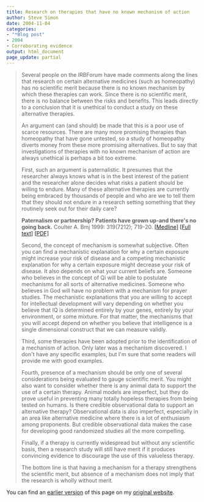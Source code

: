 ```yaml
---
title: Research on therapies that have no known mechanism of action
author: Steve Simon
date: 2004-11-04
categories:
- "*Blog post"
- 2004
- Corroborating evidence
output: html_document
page_update: partial
---
```

> Several people on the IRBForum have made comments along the lines that
> research on certain alternative medicines (such as homeopathy) has no
> scientific merit because there is no known mechanism by which these
> therapies can work. Since there is no scientific merit, there is no
> balance between the risks and benefits. This leads directly to a
> conclusion that it is unethical to conduct a study on these
> alternative therapies.
>
> An argument can (and should) be made that this is a poor use of scarce
> resources. There are many more promising therapies than homeopathy
> that have gone untested, so a study of homeopathy diverts money from
> these more promising alternatives. But to say that investigations of
> therapies with no known mechanism of action are always unethical is
> perhaps a bit too extreme.
>
> First, such an argument is paternalistic. It presumes that the
> researcher always knows what is in the best interest of the patient
> and the researcher alone decides what risks a patient should be
> willing to endure. Many of these alternative therapies are currently
> being embraced by thousands of people and who are we to tell them that
> they should not endure in a research setting something that they
> routinely seek out for their daily care?
>
> **Paternalism or partnership? Patients have grown up-and there's no
> going back.** Coulter A. Bmj 1999: 319(7212); 719-20.
> [\[Medline\]](http://www.ncbi.nlm.nih.gov/entrez/query.fcgi?cmd=Retrieve&db=PubMed&list_uids=10487980&dopt=Abstract)
> [\[Full
> text\]](http://bmj.bmjjournals.com/cgi/content/full/319/7212/719)
> [\[PDF\]](http://bmj.bmjjournals.com/cgi/reprint/319/7212/719.pdf)
>
> Second, the concept of mechanism is somewhat subjective. Often you can
> find a mechanistic explanation for why a certain exposure might
> increase your risk of disease and a competing mechanistic explanation
> for why a certain exposure might decrease your risk of disease. It
> also depends on what your current beliefs are. Someone who believes in
> the concept of Qi will be able to postulate mechanisms for all sorts
> of alternative medicines. Someone who believes in God will have no
> problem with a mechanism for prayer studies. The mechanistic
> explanations that you are willing to accept for intellectual
> development will vary depending on whether you believe that IQ is
> determined entirely by your genes, entirely by your environment, or
> some mixture. For that matter, the mechanisms that you will accept
> depend on whether you believe that intelligence is a single
> dimensional construct that we can measure validly.
>
> Third, some therapies have been adopted prior to the identification of
> a mechanism of action. Only later was a mechanism discovered. I don't
> have any specific examples, but I'm sure that some readers will
> provide me with good examples.
>
> Fourth, presence of a mechanism should be only one of several
> considerations being evaluated to gauge scientific merit. You might
> also want to consider whether there is any animal data to support the
> use of a certain therapy. Animal models are imperfect, but they do
> prove useful in preventing many totally hopeless therapies from being
> tested on humans. Is there credible observational data to support an
> alternative therapy? Observational data is also imperfect, especially
> in an area like alternative medicine where there is a lot of
> enthusiasm among proponents. But credible observational data makes the
> case for developing good randomized studies all the more compelling.
>
> Finally, if a therapy is currently widespread but without any
> scientific basis, then a research study will still have merit if it
> produces convincing evidence to discourage the use of this valueless
> therapy.
>
> The bottom line is that having a mechanism for a therapy strengthens
> the scientific merit, but absence of a mechanism does not imply that
> the research is wholly without merit.

You can find an [earlier version](http://www.pmean.com/04/NoMechanism.html) of this page on my [original website](http://www.pmean.com/original_site.html).
